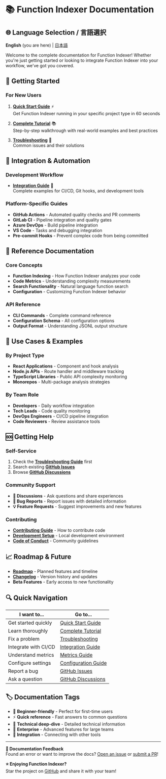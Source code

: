 # 📚 Function Indexer Documentation

## 🌐 Language Selection / 言語選択

**English** (you are here) | [日本語](README-ja.md)

Welcome to the complete documentation for Function Indexer! Whether you're just getting started or looking to integrate Function Indexer into your workflow, we've got you covered.

## 🚀 Getting Started

### For New Users
1. **[Quick Start Guide](QUICK-START.md)** ⚡  
   Get Function Indexer running in your specific project type in 60 seconds

2. **[Complete Tutorial](TUTORIAL.md)** 📚  
   Step-by-step walkthrough with real-world examples and best practices

3. **[Troubleshooting](TROUBLESHOOTING.md)** 🔧  
   Common issues and their solutions

## 🔗 Integration & Automation

### Development Workflow
- **[Integration Guide](INTEGRATIONS.md)** 🔗  
  Complete examples for CI/CD, Git hooks, and development tools

### Platform-Specific Guides
- **GitHub Actions** - Automated quality checks and PR comments
- **GitLab CI** - Pipeline integration and quality gates  
- **Azure DevOps** - Build pipeline integration
- **VS Code** - Tasks and debugging integration
- **Pre-commit Hooks** - Prevent complex code from being committed

## 📖 Reference Documentation

### Core Concepts
- **Function Indexing** - How Function Indexer analyzes your code
- **Code Metrics** - Understanding complexity measurements
- **Search Functionality** - Natural language function search
- **Configuration** - Customizing Function Indexer behavior

### API Reference
- **CLI Commands** - Complete command reference
- **Configuration Schema** - All configuration options
- **Output Format** - Understanding JSONL output structure

## 🎯 Use Cases & Examples

### By Project Type
- **React Applications** - Component and hook analysis
- **Node.js APIs** - Route handler and middleware tracking
- **TypeScript Libraries** - Public API complexity monitoring
- **Monorepos** - Multi-package analysis strategies

### By Team Role
- **Developers** - Daily workflow integration
- **Tech Leads** - Code quality monitoring
- **DevOps Engineers** - CI/CD pipeline integration
- **Code Reviewers** - Review assistance tools

## 🆘 Getting Help

### Self-Service
1. Check the **[Troubleshooting Guide](TROUBLESHOOTING.md)** first
2. Search existing **[GitHub Issues](https://github.com/akiramei/function-indexer/issues)**
3. Browse **[GitHub Discussions](https://github.com/akiramei/function-indexer/discussions)**

### Community Support
- **💬 Discussions** - Ask questions and share experiences
- **🐛 Bug Reports** - Report issues with detailed information
- **💡 Feature Requests** - Suggest improvements and new features

### Contributing
- **[Contributing Guide](../CONTRIBUTING.md)** - How to contribute code
- **[Development Setup](../CONTRIBUTING.md#development)** - Local development environment
- **[Code of Conduct](../CODE_OF_CONDUCT.md)** - Community guidelines

## 📈 Roadmap & Future

- **[Roadmap](../ROADMAP.md)** - Planned features and timeline
- **[Changelog](../CHANGELOG.md)** - Version history and updates
- **Beta Features** - Early access to new functionality

## 🔍 Quick Navigation

| I want to... | Go to... |
|--------------|----------|
| Get started quickly | [Quick Start Guide](QUICK-START.md) |
| Learn thoroughly | [Complete Tutorial](TUTORIAL.md) |
| Fix a problem | [Troubleshooting](TROUBLESHOOTING.md) |
| Integrate with CI/CD | [Integration Guide](INTEGRATIONS.md) |
| Understand metrics | [Metrics Guide](#) |
| Configure settings | [Configuration Guide](#) |
| Report a bug | [GitHub Issues](https://github.com/akiramei/function-indexer/issues) |
| Ask a question | [GitHub Discussions](https://github.com/akiramei/function-indexer/discussions) |

## 🏷️ Documentation Tags

- 🚀 **Beginner-friendly** - Perfect for first-time users
- ⚡ **Quick reference** - Fast answers to common questions  
- 🔧 **Technical deep-dive** - Detailed technical information
- 💼 **Enterprise** - Advanced features for large teams
- 🔗 **Integration** - Connecting with other tools

---

**📝 Documentation Feedback**  
Found an error or want to improve the docs? [Open an issue](https://github.com/akiramei/function-indexer/issues) or [submit a PR](https://github.com/akiramei/function-indexer/pulls)!

**⭐ Enjoying Function Indexer?**  
Star the project on [GitHub](https://github.com/akiramei/function-indexer) and share it with your team!